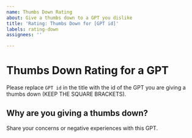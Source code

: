 ```yaml
---
name: Thumbs Down Rating
about: Give a thumbs down to a GPT you dislike
title: 'Rating: Thumbs Down for [GPT id]'
labels: rating-down
assignees: ''

---
```


# Thumbs Down Rating for a GPT

Please replace `GPT id` in the title with the id of the GPT you are giving a thumbs down (KEEP THE SQUARE BRACKETS).

## Why are you giving a thumbs down?

Share your concerns or negative experiences with this GPT.
